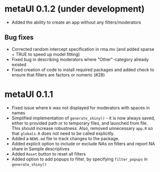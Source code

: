 # metaUI 0.1.2 (under development)
* Added the ability to create an app without any filters/moderators

## Bug fixes
* Corrected random intercept specification in rma.mv (and added sparse = TRUE to speed up model fitting)
* Fixed bug in describing moderators where "Other"-category already existed
* Fixed creation of code to install required packages and added check to ensure that filters are factors or numeric (#28)

# metaUI 0.1.1

* Fixed issue where k was not displayed for moderators with spaces in names
* Simplified implementation of `generate_shiny()` - it is now always saved, either to provided path or to temporary files, and launched from file. This should increase robustness. Also, removed unnecessary `app.R` so that `globals.R` does not need to be called explicitly.
* Added a `NEWS.md` file to track changes to the package.
* Added explicit option to include or exclude NAs on filters and report NA share in Sample descriptives
* Added `Reset` button to reset all filters
* Added option to add popups to filter, by specifying `filter_popups` in `generate_shiny()`
